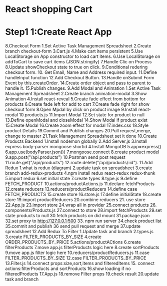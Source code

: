 # React shopping Cart
# Step1 1:Create React App
8.Checkout Form
   1.Set Active Task  Management Spreadsheet
   2.Create branch checkout-form
   3.Cart.js
   4.Make cart items persistent
   5.Use LocalStorage on App constructor to load cart items.
   6.Use LocalStorage on addToCart to save cart items (JSON.stringify)
   7.Handle Clic on Process
   8.Update showCheckout state to true on click.
   9.Conditional redering checkout form.
   10. Get Email, Name and Address required input.
   11.Define handleInput function
   12.Add Checkout Button.
   13.Handle onSubmit Form Event by this.createOrder.
   14.Create order object and pass to parent to handle it.
   15.Publish changes.
9.Add Modal and Animation
   1.Set Active Task  Management Spreadsheet
   2.Create branch animation-modal
   3.Show Animation
   4.Install react-reveal
   5.Create fade effect from bottom for products
   6.Create fade left for add to cart
   7.Create fade right for show checkout form
   8.Open Mpdal by click on product image
   9.Install react-modal
   10.products.js
   11.Import Modal
   12.Set state for product to null
   13.Define openModal and closeModal
   14.Show Modal if product exist
   15.Create Modal
   16.Create zoom effect for modal
   17.index.css
   18.Style product Details
   19.Commit and Publish changes
   20.Pull request,merge, change to master
   21.Task Management Spreadsheet set it done
 10.Create Products Backend
    1.Install nodemon globally
    2.Add Server.js
    3.Install express body-parser mongoose shortid
    4.Install MongoDB
    5.app=express()
    6.app.use(bodyParser.json())
    7.mongoose.connect
    8.create product model
    9.app.post("/api.products")
    10.Postman send post request
    11.route.get("/api/products")
    12.route.delete("/api/products/:id").
11.Add Redux
    1.what is redux (diagram)
    2.update task on spreadsheet
    3.create branch add-redux-products
    4.npm install redux react-redux redux-thunk
    5.import redux
    6.set initial state
    7.create types
    8.type.js
    9.define FETCH_PRODUCT
    10.actions/productActions.js
    11.declare fetchProducts
    12.create reducers
    13.reducers/productReducers
    14.define case FETCH_PRODUCTS
    15.create store
    16.store.js
    17.define initialState
    18.create store
    19.import productReducers
    20.combine reducers
    21. use store
    22.App.js
    23.import store
    24.wrap all in provider
    25.connect products
    26. components/Products.js
    27.connect to store
    28.import fetchProducts
    29.set state products to null
    30.fetch products on did mount
    31.package.json
    32.set proxy to http://127.0.0.1:500
    33. npm run server
    34.check product list
    35.commit and publish
    36 send pull request and merge
    37.update spreadsheet
12.Add Redux To Filter
    1.Update task and branch
    2.types.js
    3.create FILTER_PRODUCTS_BY_SIZE
    4.create ORDER_PRODUCTS_BY_PRICE
    5.actions/productACtions
    6.create filterProducts
    7.move app.js filterProducts logic here
    8.create sortProducts
    9.move app.js filter logic here
    10.reducers/productReducers.js
    11.case FILTER_PRODUCTS_BY_SIZE
    12.case FILTER_PRODUCTS_BY_PRICE
    13.Filter.js
    14.connect props:size,sort,items and filteredItems
    15. connect actions:filterProducts and sortProducts
    16.show loading if no filteredProducts
    17.App.js
    18.remove Filter props
    19.check result
    20.update task and branch